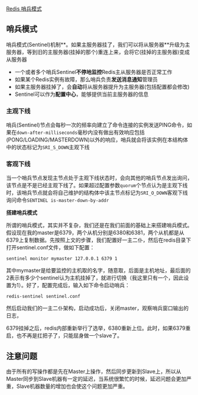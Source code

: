 [Redis 哨兵模式](https://www.cnblogs.com/yjh1995/p/14164129.html)

## 哨兵模式

哨兵模式(Sentinel)机制**。如果主服务器挂了，我们可以将从服务器**升级为主服务器，等到旧的主服务器(挂掉的那个)重连上来，会将它(挂掉的主服务器)变成从服务器

- 一个或者多个哨兵Sentinel**不停地监控**Redis主从服务器是否正常工作
- 如果某个Redis实例有故障，那么哨兵负责**发送消息通知**管理员
- 如果主服务器挂掉了，会**自动**将从服务器提升为主服务器(包括配置都会修改)
- Sentinel可以作为**配置中心**，能够提供当前主服务器的信息

### 主观下线

哨兵(Sentinel)节点会每秒一次的频率向建立了命令连接的实例发送PING命令，如果在`down-after-milliseconds`毫秒内没有做出有效响应包括(PONG/LOADING/MASTERDOWN)以外的响应，哨兵就会将该实例在本结构体中的状态标记为`SRI_S_DOWN`主观下线

### 客观下线

当一个哨兵节点发现主节点处于主观下线状态时，会向其他的哨兵节点发出询问，该节点是不是已经主观下线了。如果超过配置参数`quorum`个节点认为是主观下线时，该哨兵节点就会将自己维护的结构体中该主节点标记为`SRI_O_DOWN`客观下线 询问命令`SENTINEL is-master-down-by-addr`

**搭建哨兵模式**

所谓的哨兵模式，其实并不复杂，我们还是在我们前面的基础上来搭建哨兵模式。假设现在我的master是6379，两个从机分别是6380和6381，两个从机都是从6379上复制数据。先按照上文的步骤，我们配置好一主二仆，然后在redis目录下打开sentinel.conf文件，做如下配置：

```
sentinel monitor mymaster 127.0.0.1 6379 1
```

其中mymaster是给要监控的主机取的名字，随意取，后面是主机地址，最后面的2表示有多少个sentinel认为主机挂掉了，就进行切换（我这里只有一个，因此设置为1）。好了，配置完成后，输入如下命令启动哨兵：

```
redis-sentinel sentinel.conf
```

然后启动我们的一主二仆架构，启动成功后，关闭master，观察哨兵窗口输出的日志，

6379挂掉之后，redis内部重新举行了选举，6380重新上位。此时，如果6379重启，也不再是扛把子了，只能屈身做一个slave了。

## 注意问题

由于所有的写操作都是先在Master上操作，然后同步更新到Slave上，所以从Master同步到Slave机器有一定的延迟，当系统很繁忙的时候，延迟问题会更加严重，Slave机器数量的增加也会使这个问题更加严重。